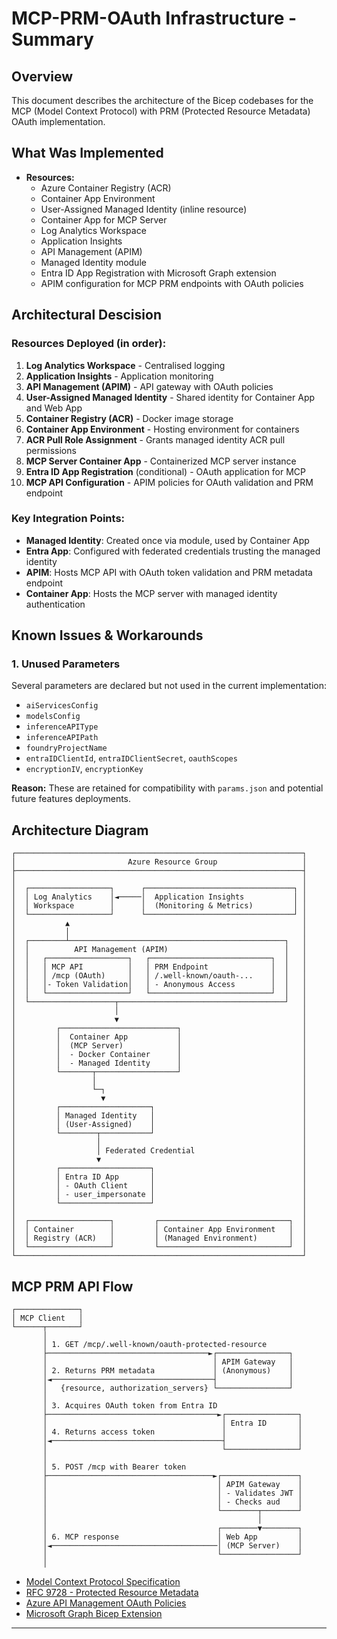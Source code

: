 # MCP-PRM-OAuth Infrastructure - Summary

## Overview
This document describes the architecture of the Bicep codebases for the MCP (Model Context Protocol) with PRM (Protected Resource Metadata) OAuth implementation.

## What Was Implemented

- **Resources:**
  - Azure Container Registry (ACR)
  - Container App Environment
  - User-Assigned Managed Identity (inline resource)
  - Container App for MCP Server
  - Log Analytics Workspace
  - Application Insights
  - API Management (APIM)
  - Managed Identity module
  - Entra ID App Registration with Microsoft Graph extension
  - APIM configuration for MCP PRM endpoints with OAuth policies

## Architectural Descision

### Resources Deployed (in order):
1. **Log Analytics Workspace** - Centralised logging
2. **Application Insights** - Application monitoring
3. **API Management (APIM)** - API gateway with OAuth policies
4. **User-Assigned Managed Identity** - Shared identity for Container App and Web App
5. **Container Registry (ACR)** - Docker image storage
6. **Container App Environment** - Hosting environment for containers
7. **ACR Pull Role Assignment** - Grants managed identity ACR pull permissions
8. **MCP Server Container App** - Containerized MCP server instance
9. **Entra ID App Registration** (conditional) - OAuth application for MCP
10. **MCP API Configuration** - APIM policies for OAuth validation and PRM endpoint

### Key Integration Points:
- **Managed Identity**: Created once via module, used by Container App
- **Entra App**: Configured with federated credentials trusting the managed identity
- **APIM**: Hosts MCP API with OAuth token validation and PRM metadata endpoint
- **Container App**: Hosts the MCP server with managed identity authentication

## Known Issues & Workarounds

### 1. Unused Parameters
Several parameters are declared but not used in the current implementation:
- `aiServicesConfig`
- `modelsConfig`
- `inferenceAPIType`
- `inferenceAPIPath`
- `foundryProjectName`
- `entraIDClientId`, `entraIDClientSecret`, `oauthScopes`
- `encryptionIV`, `encryptionKey`

**Reason:** These are retained for compatibility with `params.json` and potential future features deployments.

## Architecture Diagram

```
┌────────────────────────────────────────────────────────────────┐
│                         Azure Resource Group                   │
├────────────────────────────────────────────────────────────────┤
│                                                                │
│  ┌──────────────────┐      ┌─────────────────────────────────┐ │
│  │ Log Analytics    │◄─────│  Application Insights           │ │
│  │ Workspace        │      │  (Monitoring & Metrics)         │ │
│  └──────────────────┘      └─────────────────────────────────┘ │
│           ▲                                                    │
│           │                                                    │
│  ┌────────┴────────────────────────────────────────────────┐   │
│  │          API Management (APIM)                          │   │
│  │   ┌──────────────────┐   ┌───────────────────────────┐  │   │
│  │   │ MCP API          │   │ PRM Endpoint              │  │   │
│  │   │ /mcp (OAuth)     │   │ /.well-known/oauth-...    │  │   │
│  │   │- Token Validation│   │ - Anonymous Access        │  │   │
│  │   └──────────────────┘   └───────────────────────────┘  │   │
│  └───────────────────┬─────────────────────────────────────┘   │
│                      │                                         │
│                      ▼                                         │
│         ┌──────────────────────────┐                           │
│         │  Container App           │                           │
│         │  (MCP Server)            │                           │
│         │  - Docker Container      │                           │
│         │  - Managed Identity      │                           │
│         └───────┬──────────────────┘                           │
│                 │                                              │
│                 └─┐                                            │
│                   ▼                                            │
│         ┌────────────────────┐                                 │
│         │ Managed Identity   │                                 │
│         │ (User-Assigned)    │                                 │
│         └────────┬───────────┘                                 │
│                  │                                             │
│                  │ Federated Credential                        │
│                  ▼                                             │
│         ┌────────────────────┐                                 │
│         │ Entra ID App       │                                 │
│         │ - OAuth Client     │                                 │
│         │ - user_impersonate │                                 │
│         └────────────────────┘                                 │
│                                                                │
│  ┌──────────────────┐         ┌─────────────────────────────┐  │
│  │ Container        │         │ Container App Environment   │  │
│  │ Registry (ACR)   │         │ (Managed Environment)       │  │
│  └──────────────────┘         └─────────────────────────────┘  │
└────────────────────────────────────────────────────────────────┘
```

## MCP PRM API Flow

```
┌──────────────┐
│ MCP Client   │
└──────┬───────┘
       │
       │ 1. GET /mcp/.well-known/oauth-protected-resource
       ├────────────────────────────────────►┌────────────────┐
       │                                     │ APIM Gateway   │
       │ 2. Returns PRM metadata             │ (Anonymous)    │
       │◄────────────────────────────────────┤                │
       │   {resource, authorization_servers} └────────────────┘
       │
       │ 3. Acquires OAuth token from Entra ID
       ├──────────────────────────────────────►┌────────────────┐
       │                                       │ Entra ID       │
       │ 4. Returns access token               │                │
       │◄──────────────────────────────────────┤                │
       │                                       └────────────────┘
       │
       │ 5. POST /mcp with Bearer token
       ├─────────────────────────────────────►┌─────────────────┐
       │                                      │ APIM Gateway    │
       │                                      │ - Validates JWT │
       │                                      │ - Checks aud    │
       │                                      └────────┬────────┘
       │                                               │
       │                                      ┌────────▼────────┐
       │ 6. MCP response                      │ Web App         │
       │◄─────────────────────────────────────│ (MCP Server)    │
       │                                      └─────────────────┘
       │
```

- [Model Context Protocol Specification](https://modelcontextprotocol.io/)
- [RFC 9728 - Protected Resource Metadata](https://www.rfc-editor.org/rfc/rfc9728.html)
- [Azure API Management OAuth Policies](https://learn.microsoft.com/azure/api-management/api-management-authentication-policies)
- [Microsoft Graph Bicep Extension](https://learn.microsoft.com/azure/azure-resource-manager/bicep/bicep-extensibility-graph)

---

